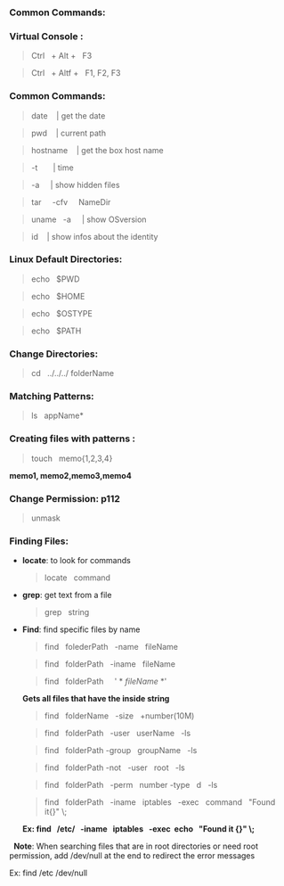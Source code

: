 ### Common Commands:



### Virtual Console :

> Ctrl &nbsp; + Alt + &nbsp; F3

> Ctrl &nbsp; + Altf + &nbsp; F1, F2, F3 

### Common Commands:

> date  &nbsp;&nbsp; | get the date

> pwd  &nbsp;&nbsp; | current path 

> hostname &nbsp;&nbsp; | get the box host name

> -t &nbsp;&nbsp; &nbsp;&nbsp; | time

> -a  &nbsp;&nbsp;&nbsp; | show hidden files

>  tar &nbsp; &nbsp; -cfv &nbsp; &nbsp; NameDir &nbsp; 

> uname &nbsp; -a  &nbsp; &nbsp; | show OSversion

> id &nbsp;&nbsp;  | show infos about the identity


###  Linux Default Directories:

> echo &nbsp; $PWD

> echo &nbsp; $HOME

> echo &nbsp; $OSTYPE

> echo &nbsp; $PATH

### Change Directories:

> cd &nbsp; ../../../&nbsp;folderName

### Matching Patterns:
> ls &nbsp; appName*

### Creating files with patterns :

> touch &nbsp; memo{1,2,3,4}
    
  __memo1, memo2,memo3,memo4__

### Change Permission: p112

> unmask &nbsp;

### Finding Files:

- __locate__: to look for commands

    > locate &nbsp; command
    
- __grep__: get text from a file 

    > grep &nbsp; string
    
- __Find__: find specific files by name 

    > find &nbsp; folederPath &nbsp; -name &nbsp;  fileName
    
    > find &nbsp; folderPath &nbsp; -iname &nbsp;  fileName
    
    > find &nbsp; folderPath &nbsp; &nbsp; ' * *fileName* *'      
    
    __Gets all files that have the inside string__  

    > find &nbsp; folderName &nbsp; -size &nbsp; +number(10M)
    
    > find &nbsp; folderPath &nbsp; -user &nbsp; userName &nbsp; -ls 
    
    > find &nbsp; folderPath -group &nbsp; groupName &nbsp; -ls 
    
    > find &nbsp; folderPath -not &nbsp; -user &nbsp; root &nbsp; -ls 
    
    > find &nbsp; folderPath &nbsp; -perm &nbsp; number -type &nbsp; d  &nbsp; -ls 
    
    > find &nbsp; folderPath &nbsp; -iname &nbsp; iptables &nbsp; -exec &nbsp; command &nbsp; "Found it{}" \\;
    
    __Ex: find &nbsp; /etc/ &nbsp; -iname &nbsp; iptables &nbsp; -exec &nbsp;echo &nbsp; "Found it {}"  \\;__
    

    
&nbsp;
__Note__:
When searching files that are in root directories or need root permission, add /dev/null at the end to redirect the error messages 

Ex: find /etc /dev/null

### 









